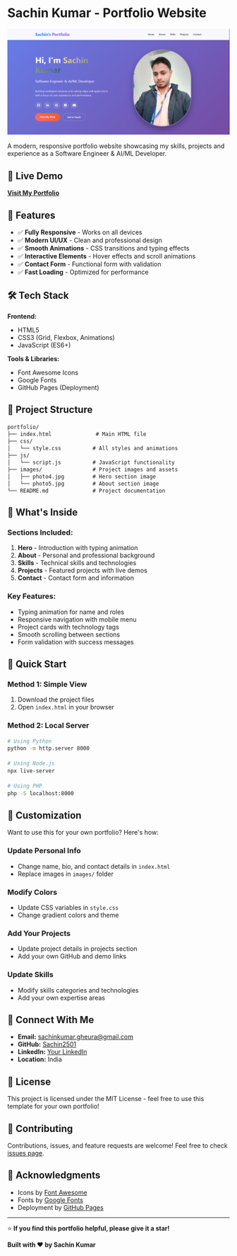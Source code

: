 # Sachin Kumar - Portfolio Website

![Portfolio Preview](images/My_portfolio.png)

A modern, responsive portfolio website showcasing my skills, projects and experience as a Software Engineer & AI/ML Developer.

## 🌟 Live Demo

[**Visit My Portfolio**](https://sachin2501.github.io/Sachin_portfolio_website.io/)

## 🚀 Features

- ✅ **Fully Responsive** - Works on all devices
- ✅ **Modern UI/UX** - Clean and professional design
- ✅ **Smooth Animations** - CSS transitions and typing effects
- ✅ **Interactive Elements** - Hover effects and scroll animations
- ✅ **Contact Form** - Functional form with validation
- ✅ **Fast Loading** - Optimized for performance

## 🛠️ Tech Stack

**Frontend:**
- HTML5
- CSS3 (Grid, Flexbox, Animations)
- JavaScript (ES6+)

**Tools & Libraries:**
- Font Awesome Icons
- Google Fonts
- GitHub Pages (Deployment)

## 📁 Project Structure

```
portfolio/
├── index.html              # Main HTML file
├── css/
│   └── style.css          # All styles and animations
├── js/
│   └── script.js          # JavaScript functionality
├── images/                # Project images and assets
│   ├── photo4.jpg         # Hero section image
│   └── photo5.jpg         # About section image
└── README.md              # Project documentation
```

## 🎯 What's Inside

### Sections Included:
1. **Hero** - Introduction with typing animation
2. **About** - Personal and professional background
3. **Skills** - Technical skills and technologies
4. **Projects** - Featured projects with live demos
5. **Contact** - Contact form and information

### Key Features:
- Typing animation for name and roles
- Responsive navigation with mobile menu
- Project cards with technology tags
- Smooth scrolling between sections
- Form validation with success messages

## 🚀 Quick Start

### Method 1: Simple View
1. Download the project files
2. Open `index.html` in your browser

### Method 2: Local Server
```bash
# Using Python
python -m http.server 8000

# Using Node.js
npx live-server

# Using PHP
php -S localhost:8000

```
## 🎨 Customization

Want to use this for your own portfolio? Here's how:

### Update Personal Info
- Change name, bio, and contact details in `index.html`
- Replace images in `images/` folder

### Modify Colors  
- Update CSS variables in `style.css`
- Change gradient colors and theme

### Add Your Projects
- Update project details in projects section
- Add your own GitHub and demo links

### Update Skills
- Modify skills categories and technologies
- Add your own expertise areas

## 📧 Connect With Me

- **Email:** sachinkumar.gheura@gmail.com 
- **GitHub:** [Sachin2501](https://github.com/Sachin2501)
- **LinkedIn:** [Your LinkedIn](https://www.linkedin.com/in/sachin-kumar-sharma2501)
- **Location:** India

## 📄 License

This project is licensed under the MIT License - feel free to use this template for your own portfolio!

## 🤝 Contributing

Contributions, issues, and feature requests are welcome! Feel free to check [issues page](../../issues).

## 🙏 Acknowledgments

- Icons by [Font Awesome](https://fontawesome.com)
- Fonts by [Google Fonts](https://fonts.google.com)
- Deployment by [GitHub Pages](https://pages.github.com)

---

⭐ **If you find this portfolio helpful, please give it a star!**

**Built with ❤️ by Sachin Kumar**
